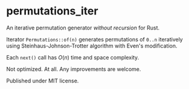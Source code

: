 # permutations_iter

An iterative permutation generator _without recursion_ for Rust.

Iterator `Permutations::of(n)` generates permutations of `0..n` iteratively using
Steinhaus-Johnson-Trotter algorithm with Even's modification.

Each `next()` call has $O(n)$ time and space complexity.

Not optimized. At all. Any improvements are welcome.

Published under MIT license.
